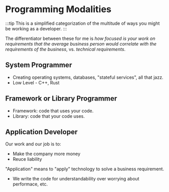 # Programming Modalities

:::tip
This is a simplified categorization of the multitude of ways you might be working as a developer.
:::

The differentiator between these for me is *how focused is your work on requirements that the average business person would correlate with the requirements of the business*, vs. *technical requirements*.

## System Programmer

- Creating operating systems, databases, "stateful services", all that jazz.
- Low Level - C++, Rust

## Framework or Library Programmer

- Framework: code that uses your code.
- Library: code that your code uses.


## Application Developer

Our work and our job is to:

- Make the company more money
- Reuce liability

"Application" means to "apply" technology to solve a business requirement.

- We write the code for understandability over worrying about performace, etc. 